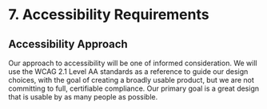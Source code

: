 # **7. Accessibility Requirements**

## **Accessibility Approach**

Our approach to accessibility will be one of informed consideration. We will use the WCAG 2.1 Level AA standards as a reference to guide our design choices, with the goal of creating a broadly usable product, but we are not committing to full, certifiable compliance. Our primary goal is a great design that is usable by as many people as possible.
